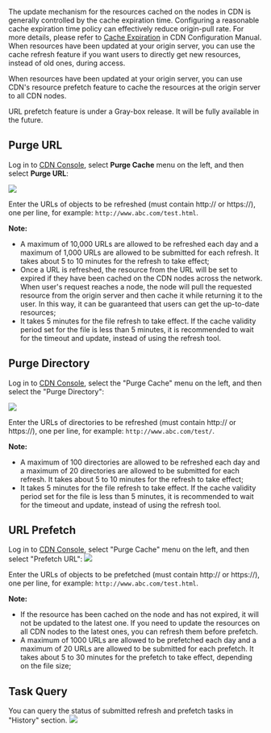 The update mechanism for the resources cached on the nodes in CDN is generally controlled by the cache expiration time. Configuring a reasonable cache expiration time policy can effectively reduce origin-pull rate. For more details, please refer to [Cache Expiration](https://intl.cloud.tencent.com/doc/product/228/6290) in CDN Configuration Manual. When resources have been updated at your origin server, you can use the cache refresh feature if you want users to directly get new resources, instead of old ones, during access.

When resources have been updated at your origin server, you can use CDN's resource prefetch feature to cache the resources at the origin server to all CDN nodes.

URL prefetch feature is under a Gray-box release. It will be fully available in the future.

## Purge URL

Log in to [CDN Console](https://console.cloud.tencent.com/cdn), select **Purge Cache** menu on the left, and then select **Purge URL**:

![](https://mc.qcloudimg.com/static/img/95184d6e47c917fddc8ec0ef58a94925/1.png)

Enter the URLs of objects to be refreshed (must contain http:// or https://), one per line, for example: ```http://www.abc.com/test.html```.

**Note:**

+ A maximum of 10,000 URLs are allowed to be refreshed each day and a maximum of 1,000 URLs are allowed to be submitted for each refresh. It takes about 5 to 10 minutes for the refresh to take effect;
+ Once a URL is refreshed, the resource from the URL will be set to expired if they have been cached on the CDN nodes across the network. When user's request reaches a node, the node will pull the requested resource from the origin server and then cache it while returning it to the user. In this way, it can be guaranteed that users can get the up-to-date resources;
+ It takes 5 minutes for the file refresh to take effect. If the cache validity period set for the file is less than 5 minutes, it is recommended to wait for the timeout and update, instead of using the refresh tool.


## Purge Directory

Log in to [CDN Console](https://console.cloud.tencent.com/cdn), select the "Purge Cache" menu on the left, and then select the "Purge Directory":

![](https://mc.qcloudimg.com/static/img/02e28f79c50438007c8a4f70c14f8b82/2.png)

Enter the URLs of directories to be refreshed (must contain http:// or https://), one per line, for example: ```http://www.abc.com/test/```.

**Note:**

+ A maximum of 100 directories are allowed to be refreshed each day and a maximum of 20 directories are allowed to be submitted for each refresh. It takes about 5 to 10 minutes for the refresh to take effect;
+ It takes 5 minutes for the file refresh to take effect. If the cache validity period set for the file is less than 5 minutes, it is recommended to wait for the timeout and update, instead of using the refresh tool.


## URL Prefetch

Log in to [CDN Console](https://console.cloud.tencent.com/cdn), select "Purge Cache" menu on the left, and then select "Prefetch URL":
![](https://mc.qcloudimg.com/static/img/4d2c6fdb38a739a8f1910d68d7067e8b/3.png)

Enter the URLs of objects to be prefetched (must contain http:// or https://), one per line, for example: ```http://www.abc.com/test.html```.

**Note:**
+ If the resource has been cached on the node and has not expired, it will not be updated to the latest one. If you need to update the resources on all CDN nodes to the latest ones, you can refresh them before prefetch.
+ A maximum of 1000 URLs are allowed to be prefetched each day and a maximum of 20 URLs are allowed to be submitted for each prefetch. It takes about 5 to 30 minutes for the prefetch to take effect, depending on the file size;


## Task Query

You can query the status of submitted refresh and prefetch tasks in "History" section.
![](//mc.qcloudimg.com/static/img/0a1014750c46acd6abb398beb3d3a099/image.png)


